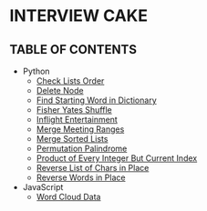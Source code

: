 # INTERVIEW CAKE

## TABLE OF CONTENTS

-   Python
    -   [Check Lists Order](check-lists-order)
    -   [Delete Node](delete-node)
    -   [Find Starting Word in Dictionary](find-starting-word-in-dictionary)
    -   [Fisher Yates Shuffle](fisher-yates-shuffle)
    -   [Inflight Entertainment](inflight-entertainment)
    -   [Merge Meeting Ranges](merge-meeting-range)
    -   [Merge Sorted Lists](merge-sorted-lists)
    -   [Permutation Palindrome](permutation-palindrome)
    -   [Product of Every Integer But Current Index]([product-of-every-integer-but])
    -   [Reverse List of Chars in Place](reverse-list-of-chars-in-place)
    -   [Reverse Words in Place](reverse-words-in-place)
-   JavaScript
    -   [Word Cloud Data](word-cloud-data)
